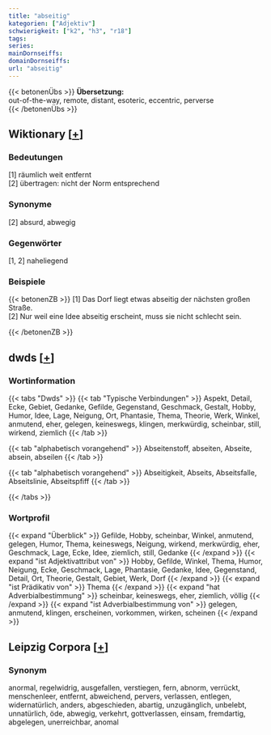 ```yaml
---
title: "abseitig"
kategorien: ["Adjektiv"]
schwierigkeit: ["k2", "h3", "r18"]
tags:
series:
mainDornseiffs:
domainDornseiffs:
url: "abseitig"
---
```


{{< betonenÜbs >}}
**Übersetzung:**  
out-of-the-way, remote, distant, esoteric, eccentric, perverse  
{{< /betonenÜbs >}}

## Wiktionary [[+](https://de.wiktionary.org/wiki/abseitig)]

### Bedeutungen
[1] räumlich weit entfernt  
[2] übertragen: nicht der Norm entsprechend  

### Synonyme
[2] absurd, abwegig  

### Gegenwörter
[1, 2] naheliegend  

### Beispiele
{{< betonenZB >}}
[1] Das Dorf liegt etwas abseitig der nächsten großen Straße.  
[2] Nur weil eine Idee abseitig erscheint, muss sie nicht schlecht sein.  

{{< /betonenZB >}}


## dwds [[+](https://www.dwds.de/wb/abseitig)]

### Wortinformation
{{< tabs "Dwds" >}}
{{< tab "Typische Verbindungen" >}}
Aspekt, Detail, Ecke, Gebiet, Gedanke, Gefilde, Gegenstand, Geschmack, Gestalt, Hobby, Humor, Idee, Lage, Neigung, Ort, Phantasie, Thema, Theorie, Werk, Winkel, anmutend, eher, gelegen, keineswegs, klingen, merkwürdig, scheinbar, still, wirkend, ziemlich
{{< /tab >}}

{{< tab "alphabetisch vorangehend" >}}
Abseitenstoff, abseiten, Abseite, absein, abseilen
{{< /tab >}}

{{< tab "alphabetisch vorangehend" >}}
Abseitigkeit, Abseits, Abseitsfalle, Abseitslinie, Abseitspfiff
{{< /tab >}}

{{< /tabs >}}

### Wortprofil
{{< expand "Überblick" >}} Gefilde, Hobby, scheinbar, Winkel, anmutend, gelegen, Humor, Thema, keineswegs, Neigung, wirkend, merkwürdig, eher, Geschmack, Lage, Ecke, Idee, ziemlich, still, Gedanke {{< /expand >}}
{{< expand "ist Adjektivattribut von" >}} Hobby, Gefilde, Winkel, Thema, Humor, Neigung, Ecke, Geschmack, Lage, Phantasie, Gedanke, Idee, Gegenstand, Detail, Ort, Theorie, Gestalt, Gebiet, Werk, Dorf {{< /expand >}}
{{< expand "ist Prädikativ von" >}} Thema {{< /expand >}}
{{< expand "hat Adverbialbestimmung" >}} scheinbar, keineswegs, eher, ziemlich, völlig {{< /expand >}}
{{< expand "ist Adverbialbestimmung von" >}} gelegen, anmutend, klingen, erscheinen, vorkommen, wirken, scheinen {{< /expand >}}

## Leipzig Corpora [[+](https://corpora.uni-leipzig.de/en/res?word=abseitig&corpusId=deu_newscrawl-public_2018)]


### Synonym
anormal, regelwidrig, ausgefallen, verstiegen, fern, abnorm, verrückt, menschenleer, entfernt, abweichend, pervers, verlassen, entlegen, widernatürlich, anders, abgeschieden, abartig, unzugänglich, unbelebt, unnatürlich, öde, abwegig, verkehrt, gottverlassen, einsam, fremdartig, abgelegen, unerreichbar, anomal

